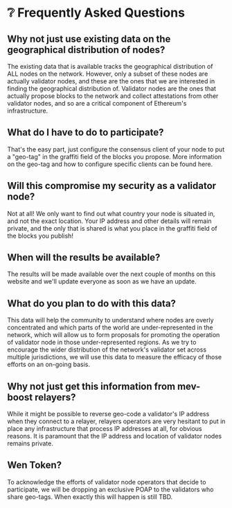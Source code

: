 # ❔ Frequently Asked Questions

## Why not just use existing data on the geographical distribution of nodes?

The existing data that is available tracks the geographical distribution of ALL nodes on the network. However, only a subset of these nodes are actually validator nodes, and these are the ones that we are interested in finding the geographical distribution of. Validator nodes are the ones that actually propose blocks to the network and collect attestations from other validator nodes, and so are a critical component of Ethereum's infrastructure.

## What do I have to do to participate?

That's the easy part, just configure the consensus client of your node to put a "geo-tag" in the graffiti field of the blocks you propose. More information on the geo-tag and how to configure specific clients can be found here.

## Will this compromise my security as a validator node?

Not at all! We only want to find out what country your node is situated in, and not the exact location. Your IP address and other details will remain private, and the only that is shared is what you place in the graffiti field of the blocks you publish!

## When will the results be available?

The results will be made available over the next couple of months on this website and we'll update everyone as soon as we have an update.

## What do you plan to do with this data?

This data will help the community to understand where nodes are overly concentrated and which parts of the world are under-represented in the network, which will allow us to form proposals for promoting the operation of validator node in those under-represented regions. As we try to encourage the wider distribution of the network's validator set across multiple jurisdictions, we will use this data to measure the efficacy of those efforts on an on-going basis.

## Why not just get this information from mev-boost relayers?

While it might be possible to reverse geo-code a validator's IP address when they connect to a relayer, relayers operators are very hesitant to put in place any infrastructure that process IP addresses at all, for obvious reasons.  It is paramount that the IP address and location of validator nodes remains private.

## Wen Token?

To acknowledge the efforts of validator node operators that decide to participate, we will be dropping an exclusive POAP to the validators who share geo-tags.  When exactly this will happen is still TBD.
